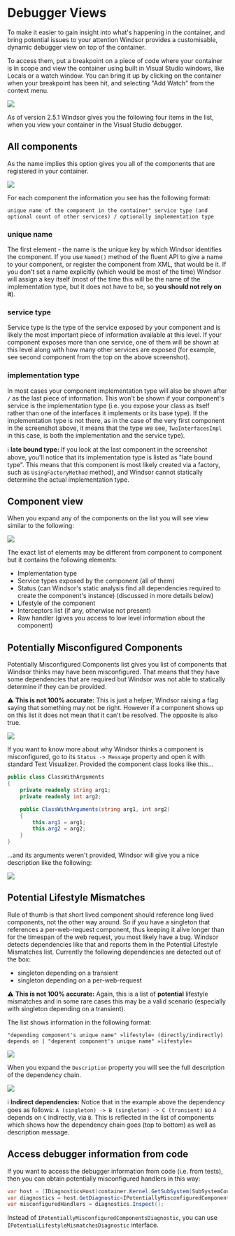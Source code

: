 # Debugger Views

To make it easier to gain insight into what's happening in the container, and bring potential issues to your attention Windsor provides a customisable, dynamic debugger view on top of the container.

To access them, put a breakpoint on a piece of code where your container is in scope and view the container using built in Visual Studio windows, like Locals or a watch window. You can bring it up by clicking on the container when your breakpoint has been hit, and selecting "Add Watch" from the context menu.

![](images/debugger-view-list.png)

As of version 2.5.1 Windsor gives you the following four items in the list, when you view your container in the Visual Studio debugger.

## All components

As the name implies this option gives you all of the components that are registered in your container.

![](images/debugger-view-list-all-components.png)

For each component the information you see has the following format:

```
unique name of the component in the container" service type (and optional count of other services) / optionally implementation type
```

### unique name

The first element - the name is the unique key by which Windsor identifies the component. If you use `Named()` method of the fluent API to give a name to your component, or register the component from XML, that would be it. If you don't set a name explicitly (which would be most of the time) Windsor will assign a key itself (most of the time this will be the name of the implementation type, but it does not have to be, so **you should not rely on it**).

### service type

Service type is the type of the service exposed by your component and is likely the most important piece of information available at this level. If your component exposes more than one service, one of them will be shown at this level along with how many other services are exposed (for example, see second component from the top on the above screenshot).

### implementation type

In most cases your component implementation type will also be shown after `/` as the last piece of information. This won't be shown if your component's service is the implementation type (i.e. you expose your class as itself rather than one of the interfaces it implements or its base type). If the implementation type is not there, as in the case of the very first component in the screenshot above, it means that the type we see, `TwoInterfacesImpl` in this case, is both the implementation and the service type).

:information_source: **late bound type:** If you look at the last component in the screenshot above, you'll notice that its implementation type is listed as "late bound type". This means that this component is most likely created via a factory, such as `UsingFactoryMethod` method), and Windsor cannot statically determine the actual implementation type.

## Component view

When you expand any of the components on the list you will see view similar to the following:

![](images/debugger-view-component.png)

The exact list of elements may be different from component to component but it contains the following elements:

* Implementation type
* Service types exposed by the component (all of them)
* Status (can Windsor's static analysis find all dependencies required to create the component's instance) (discussed in more details below)
* Lifestyle of the component
* Interceptors list (if any, otherwise not present)
* Raw handler (gives you access to low level information about the component)

## Potentially Misconfigured Components

Potentially Misconfigured Components list gives you list of components that Windsor thinks may have been misconfigured. That means that they have some dependencies that are required but Windsor was not able to statically determine if they can be provided.

:warning: **This is not 100% accurate:** This is just a helper, Windsor raising a flag saying that something may not be right. However if a component shows up on this list it does not mean that it can't be resolved. The opposite is also true.

![](images/debugger-view-potentially-misconfigured-components-list.png)

If you want to know more about why Windsor thinks a component is misconfigured, go to its `Status -> Message` property and open it with standard Text Visualizer. Provided the component class looks like this...

```csharp
public class ClassWithArguments
{
    private readonly string arg1;
    private readonly int arg2;

    public ClassWithArguments(string arg1, int arg2)
    {
        this.arg1 = arg1;
        this.arg2 = arg2;
    }
}
```

...and its arguments weren't provided, Windsor will give you a nice description like the following:

![](images/debugger-view-potentially-misconfigured-components-status.png)

## Potential Lifestyle Mismatches

Rule of thumb is that short lived component should reference long lived components, not the other way around. So if you have a singleton that references a per-web-request component, thus keeping it alive longer than for the timespan of the web request, you most likely have a bug. Windsor detects dependencies like that and reports them in the Potential Lifestyle Mismatches list. Currently the following dependencies are detected out of the box:

* singleton depending on a transient
* singleton depending on a per-web-request

:warning: **This is not 100% accurate:** Again, this is a list of **potential** lifestyle mismatches and in some rare cases this may be a valid scenario (especially with singleton depending on a transient).

The list shows information in the following format:

```
"depending component's unique name" »lifestyle« (directly/indirectly) depends on | "depenent component's unique name" »lifestyle«
```

![](images/debugger-view-potential-lifestyle-mismatches-list.png)

When you expand the `Description` property you will see the full description of the dependency chain.

![](images/debugger-view-potential-lifestyle-mismatches-description.png)

:information_source: **Indirect dependencies:** Notice that in the example above the dependency goes as follows: `A (singleton) -> B (singleton) -> C (transient)` so `A` depends on `C` indirectly, via `B`. This is reflected in the list of components which shows how the dependency chain goes (top to bottom) as well as description message.

## Access debugger information from code

If you want to access the debugger information from code (i.e. from tests), then you can obtain potentially misconfigured handlers in this way:

```csharp
var host = (IDiagnosticsHost)container.Kernel.GetSubSystem(SubSystemConstants.DiagnosticsKey);
var diagnostics = host.GetDiagnostic<IPotentiallyMisconfiguredComponentsDiagnostic>();
var misconfiguredHandlers = diagnostics.Inspect();
```

Instead of `IPotentiallyMisconfiguredComponentsDiagnostic`, you can use `IPotentialLifestyleMismatchesDiagnostic` interface.